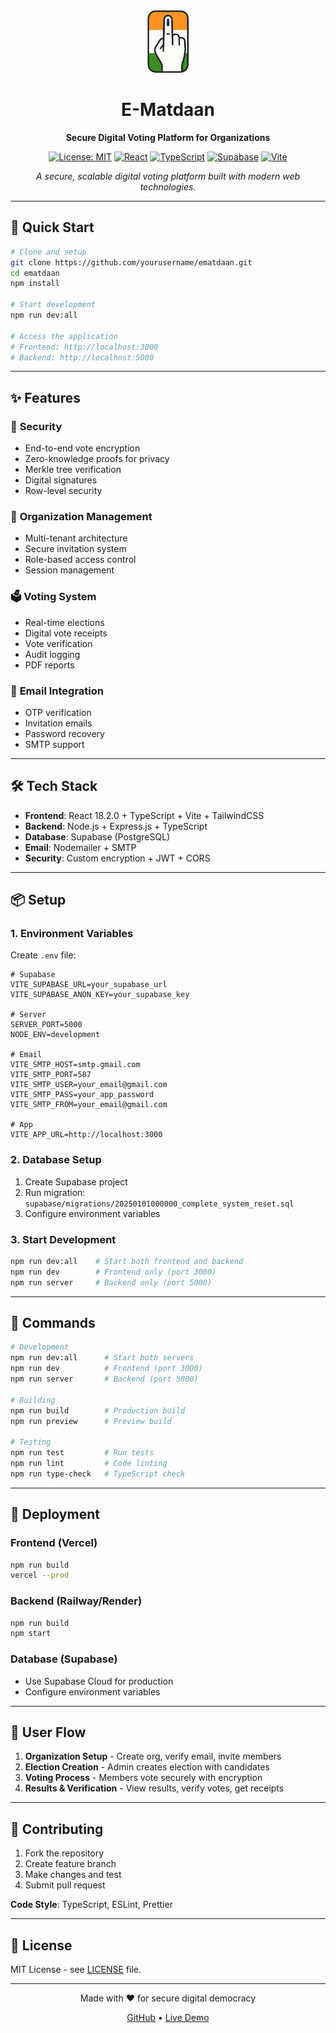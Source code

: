 <div align="center">
  <img src="public/logo.png" alt="E-Matdaan Logo" width="auto" height="100" />
  <h1>E-Matdaan</h1>
  <p><strong>Secure Digital Voting Platform for Organizations</strong></p>
  
  [![License: MIT](https://img.shields.io/badge/License-MIT-yellow.svg)](https://opensource.org/licenses/MIT)
  [![React](https://img.shields.io/badge/React-18.2.0-blue.svg)](https://reactjs.org/)
  [![TypeScript](https://img.shields.io/badge/TypeScript-5.2.2-blue.svg)](https://www.typescriptlang.org/)
  [![Supabase](https://img.shields.io/badge/Supabase-Latest-green.svg)](https://supabase.com/)
  [![Vite](https://img.shields.io/badge/Vite-5.4.19-purple.svg)](https://vitejs.dev/)
  
  <p align="center">
    <em>A secure, scalable digital voting platform built with modern web technologies.</em>
  </p>
</div>

---

## 🚀 Quick Start

```bash
# Clone and setup
git clone https://github.com/yourusername/ematdaan.git
cd ematdaan
npm install

# Start development
npm run dev:all

# Access the application
# Frontend: http://localhost:3000
# Backend: http://localhost:5000
```

---

## ✨ Features

### 🔐 **Security**
- End-to-end vote encryption
- Zero-knowledge proofs for privacy
- Merkle tree verification
- Digital signatures
- Row-level security

### 🏢 **Organization Management**
- Multi-tenant architecture
- Secure invitation system
- Role-based access control
- Session management

### 🗳️ **Voting System**
- Real-time elections
- Digital vote receipts
- Vote verification
- Audit logging
- PDF reports

### 📧 **Email Integration**
- OTP verification
- Invitation emails
- Password recovery
- SMTP support

---

## 🛠️ Tech Stack

- **Frontend**: React 18.2.0 + TypeScript + Vite + TailwindCSS
- **Backend**: Node.js + Express.js + TypeScript
- **Database**: Supabase (PostgreSQL)
- **Email**: Nodemailer + SMTP
- **Security**: Custom encryption + JWT + CORS

---

## 📦 Setup

### **1. Environment Variables**
Create `.env` file:
```env
# Supabase
VITE_SUPABASE_URL=your_supabase_url
VITE_SUPABASE_ANON_KEY=your_supabase_key

# Server
SERVER_PORT=5000
NODE_ENV=development

# Email
VITE_SMTP_HOST=smtp.gmail.com
VITE_SMTP_PORT=587
VITE_SMTP_USER=your_email@gmail.com
VITE_SMTP_PASS=your_app_password
VITE_SMTP_FROM=your_email@gmail.com

# App
VITE_APP_URL=http://localhost:3000
```

### **2. Database Setup**
1. Create Supabase project
2. Run migration: `supabase/migrations/20250101000000_complete_system_reset.sql`
3. Configure environment variables

### **3. Start Development**
```bash
npm run dev:all    # Start both frontend and backend
npm run dev        # Frontend only (port 3000)
npm run server     # Backend only (port 5000)
```

---

## 🔧 Commands

```bash
# Development
npm run dev:all      # Start both servers
npm run dev          # Frontend (port 3000)
npm run server       # Backend (port 5000)

# Building
npm run build        # Production build
npm run preview      # Preview build

# Testing
npm run test         # Run tests
npm run lint         # Code linting
npm run type-check   # TypeScript check
```

---

## 🚀 Deployment

### **Frontend (Vercel)**
```bash
npm run build
vercel --prod
```

### **Backend (Railway/Render)**
```bash
npm run build
npm start
```

### **Database (Supabase)**
- Use Supabase Cloud for production
- Configure environment variables

---

## 📱 User Flow

1. **Organization Setup** - Create org, verify email, invite members
2. **Election Creation** - Admin creates election with candidates
3. **Voting Process** - Members vote securely with encryption
4. **Results & Verification** - View results, verify votes, get receipts

---

## 🤝 Contributing

1. Fork the repository
2. Create feature branch
3. Make changes and test
4. Submit pull request

**Code Style**: TypeScript, ESLint, Prettier

---

## 📄 License

MIT License - see [LICENSE](LICENSE) file.

---

<div align="center">
  <p>Made with ❤️ for secure digital democracy</p>
  <p>
    <a href="https://github.com/PushkarPisolkar04/ematdaan">GitHub</a> •
    <a href="https://ematdaan.vercel.app">Live Demo</a>
  </p>
</div>
